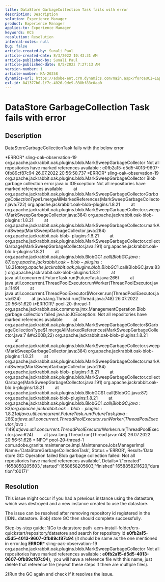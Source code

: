 ```yaml
---
title: DataStore GarbageCollection Task fails with error
description: Description
solution: Experience Manager
product: Experience Manager
applies-to: Experience Manager
keywords: KCS
resolution: Resolution
internal-notes: null
bug: false
article-created-by: Sunali Paul
article-created-date: 8/3/2022 10:43:31 AM
article-published-by: Sunali Paul
article-published-date: 8/5/2022 7:27:13 AM
version-number: 1
article-number: KA-20258
dynamics-url: https://adobe-ent.crm.dynamics.com/main.aspx?forceUCI=1&pagetype=entityrecord&etn=knowledgearticle&id=9174741c-1913-ed11-b83d-0022480867fb
exl-id: 841377b0-1f7c-4026-9de9-838bf88c0aa0
---
```

# DataStore GarbageCollection Task fails with error

## Description


DataStoreGarbageCollectionTask fails with the below error

\*ERROR\* sling-oak-observation-19 org.apache.jackrabbit.oak.plugins.blob.MarkSweepGarbageCollector Not all repositories have marked
references available : e0fb2a15-d5d5-4013-9607-0fb89cf87c94
26.07.2022 20:56:50.737 \*ERROR\* sling-oak-observation-19 org.apache.jackrabbit.oak.plugins.blob.MarkSweepGarbageCollector Blob garbage collection error
java.io.IOException: Not all repositories have marked references available
        at org.apache.jackrabbit.oak.plugins.blob.MarkSweepGarbageCollector$GarbageCollectionType$1.mergeAllMarkedReferences(MarkSweepGarbageCollector.java:7
&#x200B;22) org.apache.jackrabbit.oak-blob-plugins:1.8.21
        at org.apache.jackrabbit.oak.plugins.blob.MarkSweepGarbageCollector.sweep(MarkSweepGarbageCollector.java:384) org.apache.jackrabbit.oak-blob-plugins
:1.8.21
        at org.apache.jackrabbit.oak.plugins.blob.MarkSweepGarbageCollector.markAndSweep(MarkSweepGarbageCollector.java:284) org.apache.jackrabbit.oak-blob-
plugins:1.8.21
        at org.apache.jackrabbit.oak.plugins.blob.MarkSweepGarbageCollector.collectGarbage(MarkSweepGarbageCollector.java:191) org.apache.jackrabbit.oak-blo
b-plugins:1.8.21
        at org.apache.jackrabbit.oak.plugins.blob.BlobGC$1.call(BlobGC.java:87) org.apache.jackrabbit.oak-blob-plugins:1.8.21
        at org.apache.jackrabbit.oak.plugins.blob.BlobGC$1.call(BlobGC.java:83) org.apache.jackrabbit.oak-blob-plugins:1.8.21
        at java.util.concurrent.FutureTask.run(FutureTask.java:266)
        at java.util.concurrent.ThreadPoolExecutor.runWorker(ThreadPoolExecutor.java:1149)
        at java.util.concurrent.ThreadPoolExecutor$Worker.run(ThreadPoolExecutor.java:624)
        at java.lang.Thread.run(Thread.java:748)
26.07.2022 20:56:51.620 \*ERROR\* pool-20-thread-1 org.apache.jackrabbit.oak.commons.jmx.ManagementOperation Blob garbage collection failed
java.io.IOException: Not all repositories have marked references available
        at org.apache.jackrabbit.oak.plugins.blob.MarkSweepGarbageCollector$GarbageCollectionType$1.mergeAllMarkedReferences(MarkSweepGarbageCollector.java:7
&#x200B;22) org.apache.jackrabbit.oak-blob-plugins:1.8.21
        at org.apache.jackrabbit.oak.plugins.blob.MarkSweepGarbageCollector.sweep(MarkSweepGarbageCollector.java:384) org.apache.jackrabbit.oak-blob-plugins
:1.8.21
        at org.apache.jackrabbit.oak.plugins.blob.MarkSweepGarbageCollector.markAndSweep(MarkSweepGarbageCollector.java:284) org.apache.jackrabbit.oak-blob-
plugins:1.8.21
        at org.apache.jackrabbit.oak.plugins.blob.MarkSweepGarbageCollector.collectGarbage(MarkSweepGarbageCollector.java:191) org.apache.jackrabbit.oak-blo
b-plugins:1.8.21
        at org.apache.jackrabbit.oak.plugins.blob.BlobGC$1.call(BlobGC.java:87) org.apache.jackrabbit.oak-blob-plugins:1.8.21
        at org.apache.jackrabbit.oak.plugins.blob.BlobGC$1.call(BlobGC.java:83) org.apache.jackrabbit.oak-blob-plugins:1.8.21
        at java.util.concurrent.FutureTask.run(FutureTask.java:266)
        at java.util.concurrent.ThreadPoolExecutor.runWorker(ThreadPoolExecutor.java:1149)
        at java.util.concurrent.ThreadPoolExecutor$Worker.run(ThreadPoolExecutor.java:624)
        at java.lang.Thread.run(Thread.java:748)
26.07.2022 20:56:51.628 \*INFO\* pool-20-thread-1 com.adobe.granite.maintenance.impl.MaintenanceJobsManagerImpl Name='DataStoreGarbageCollectionTask', Status
='ERROR', Result='Data store GC: Operation failed Blob garbage collection failed: Not all repositories have marked references available', Details='&lbrace;"created"
:1658858205603,"started":1658858205603,"finished":1658858211620,"duration":6017&rbrace;'


## Resolution


This issue might occur if you had a previous instance using the datastore, which was destroyed and a new instance created to use the datastore.

The issue can be resolved after removing repository id registered in the [!DNL datastore. Blob] store GC then should complete successfully.

Step-by-step guide:
1)Go to datastore path  aem-install-folder/crx-quickstart/repository/datastore and search for repository id <b>e0fb2a15-d5d5-4013-9607-0fb89cf87c94</b> (it should be same as the one mentioned in error.log <b>ERROR</b>\* sling-oak-observation-19 org.apache.jackrabbit.oak.plugins.blob.MarkSweepGarbageCollector Not all repositories have marked
references available : <b>e0fb2a15-d5d5-4013-9607-0fb89cf87c94</b>),  you will have a reference file with this name, just delete that reference file (repeat these steps if there are multiple files).

2)Run the GC again and check if it resolves the issue.
